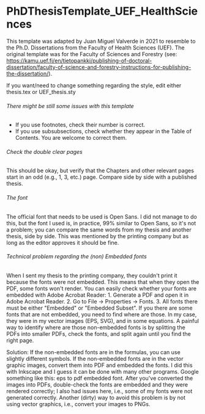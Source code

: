 # PhDThesisTemplate_UEF_HealthSciences
This template was adapted by Juan Miguel Valverde in 2021 to resemble to the Ph.D. Dissertations from the Faculty of Health Sciences (UEF). The original template was for the Faculty of Sciences and Forestry (see: https://kamu.uef.fi/en/tietopankki/publishing-of-doctoral-dissertation/faculty-of-science-and-forestry-instructions-for-publishing-the-dissertation/).

If you want/need to change something regarding the style, edit either thesis.tex or UEF_thesis.sty

###### There might be still some issues with this template ######
* If you use footnotes, check their number is correct.
* If you use subsubsections, check whether they appear in the Table of Contents.
You are welcome to correct them.

###### Check the double clear pages ######
This should be okay, but verify that the Chapters and other relevant pages start in an odd (e.g., 1, 3, etc.) page. Compare side by side with a published thesis.

###### The font ######
The official font that needs to be used is Open Sans. I did not manage to do this, but the font I used is, in practice, 99% similar to Open Sans, so it's not a problem; you can compare the same words from my thesis and another thesis, side by side. This was mentioned by the printing company but as long as the editor approves it should be fine.

###### Technical problem regarding the (non) Embedded fonts ######
When I sent my thesis to the printing company, they couldn't print it because the fonts were not embedded. This means that when they open the PDF, some fonts won't render. You can easily check whether your fonts are embedded with Adobe Acrobat Reader:
    1. Generate a PDF and open it in Adobe Acrobat Reader.
    2. Go to File -> Properties -> Fonts.
    3. All fonts there must be either "Embedded" or "Embedded Subset".
If you there are some fonts that are not embedded, you need to find where are those. In my case, they were in my vector images (EPS, SVG), and in some equations. A painful way to identify where are those non-embedded fonts is by splitting the PDFs into smaller PDFs, check the fonts, and split again until you find the right page.

Solution:
If the non-embedded fonts are in the formulas, you can use slightly different symbols.
If the non-embedded fonts are in the vector graphic images, convert them into PDF and embedded the fonts. I did this with Inkscape and I guess it can be done with many other programs. Google something like this: eps to pdf embedded font. After you've converted the images into PDFs, double-check the fonts are embedded and they were rendered correctly; I also had issues here, i.e., some of my fonts were not generated correctly. Another (dirty) way to avoid this problem is by not using vector graphics, i.e., convert your images to PNGs.

